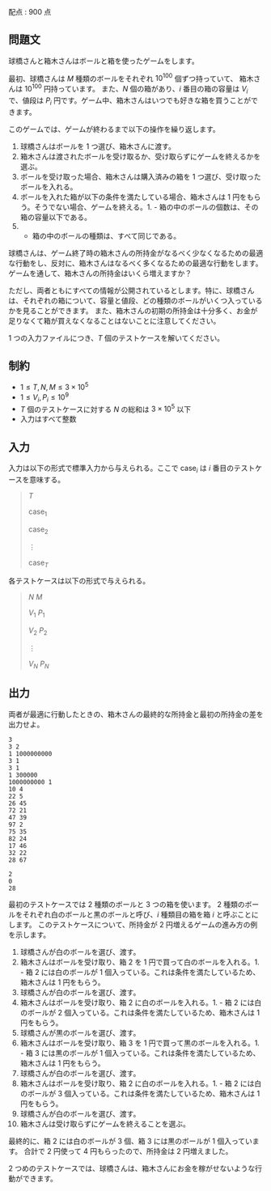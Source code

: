 配点 : $900$ 点

## 問題文

球橋さんと箱木さんはボールと箱を使ったゲームをします。

最初、球橋さんは $M$ 種類のボールをそれぞれ $10^{100}$ 個ずつ持っていて、 箱木さんは $10^{100}$ 円持っています。
また、$N$ 個の箱があり、$i$ 番目の箱の容量は $V_i$ で、値段は $P_i$ 円です。ゲーム中、箱木さんはいつでも好きな箱を買うことができます。

このゲームでは、ゲームが終わるまで以下の操作を繰り返します。

1. 球橋さんはボールを $1$ つ選び、箱木さんに渡す。
2. 箱木さんは渡されたボールを受け取るか、受け取らずにゲームを終えるかを選ぶ。
3. ボールを受け取った場合、箱木さんは購入済みの箱を $1$ つ選び、受け取ったボールを入れる。
4. ボールを入れた箱が以下の条件を満たしている場合、箱木さんは $1$ 円をもらう。そうでない場合、ゲームを終える。1.    - 箱の中のボールの個数は、その箱の容量以下である。
2.    - 箱の中のボールの種類は、すべて同じである。

球橋さんは、ゲーム終了時の箱木さんの所持金がなるべく少なくなるための最適な行動をし、反対に、箱木さんはなるべく多くなるための最適な行動をします。
ゲームを通して、箱木さんの所持金はいくら増えますか？

ただし、両者ともにすべての情報が公開されているとします。特に、球橋さんは、それぞれの箱について、容量と値段、どの種類のボールがいくつ入っているかを見ることができます。
また、箱木さんの初期の所持金は十分多く、お金が足りなくて箱が買えなくなることはないことに注意してください。

$1$ つの入力ファイルにつき、$T$ 個のテストケースを解いてください。

## 制約

- $1\le T,N,M\le 3\times 10^5$
- $1\le V_i,P_i \le 10^9$
- $T$ 個のテストケースに対する $N$ の総和は $3\times 10^5$ 以下
- 入力はすべて整数

## 入力

入力は以下の形式で標準入力から与えられる。ここで $\mathrm{case}_i$ は $i$ 番目のテストケースを意味する。

> $T$
> 
> $\mathrm{case}_1$
> 
> $\mathrm{case}_2$
> 
> $\vdots$
> 
> $\mathrm{case}_T$

各テストケースは以下の形式で与えられる。

> $N$ $M$
> 
> $V_1$ $P_1$
> 
> $V_2$ $P_2$
> 
> $\vdots$
> 
> $V_N$ $P_N$

## 出力

両者が最適に行動したときの、箱木さんの最終的な所持金と最初の所持金の差を出力せよ。

```input1
3
3 2
1 1000000000
3 1
3 1
1 300000
1000000000 1
10 4
22 5
26 45
72 21
47 39
97 2
75 35
82 24
17 46
32 22
28 67
```

```output1
2
0
28
```

最初のテストケースでは $2$ 種類のボールと $3$ つの箱を使います。
$2$ 種類のボールをそれぞれ白のボールと黒のボールと呼び、$i$ 種類目の箱を箱 $i$ と呼ぶことにします。
このテストケースについて、所持金が $2$ 円増えるゲームの進み方の例を示します。

1. 球橋さんが白のボールを選び、渡す。
2. 箱木さんはボールを受け取り、箱 $2$ を $1$ 円で買って白のボールを入れる。1.    - 箱 $2$ には白のボールが $1$ 個入っている。これは条件を満たしているため、箱木さんは $1$ 円をもらう。
3. 球橋さんが白のボールを選び、渡す。
4. 箱木さんはボールを受け取り、箱 $2$ に白のボールを入れる。1.    - 箱 $2$ には白のボールが $2$ 個入っている。これは条件を満たしているため、箱木さんは $1$ 円をもらう。
5. 球橋さんが黒のボールを選び、渡す。
6. 箱木さんはボールを受け取り、箱 $3$ を $1$ 円で買って黒のボールを入れる。1.    - 箱 $3$ には黒のボールが $1$ 個入っている。これは条件を満たしているため、箱木さんは $1$ 円をもらう。
7. 球橋さんが白のボールを選び、渡す。
8. 箱木さんはボールを受け取り、箱 $2$ に白のボールを入れる。1.    - 箱 $2$ には白のボールが $3$ 個入っている。これは条件を満たしているため、箱木さんは $1$ 円をもらう。
9. 球橋さんが白のボールを選び、渡す。
10. 箱木さんは受け取らずにゲームを終えることを選ぶ。

最終的に、箱 $2$ には白のボールが $3$ 個、箱 $3$ には黒のボールが $1$ 個入っています。
合計で $2$ 円使って $4$ 円もらったので、所持金は $2$ 円増えました。

$2$ つめのテストケースでは、球橋さんは、箱木さんにお金を稼がせないような行動ができます。